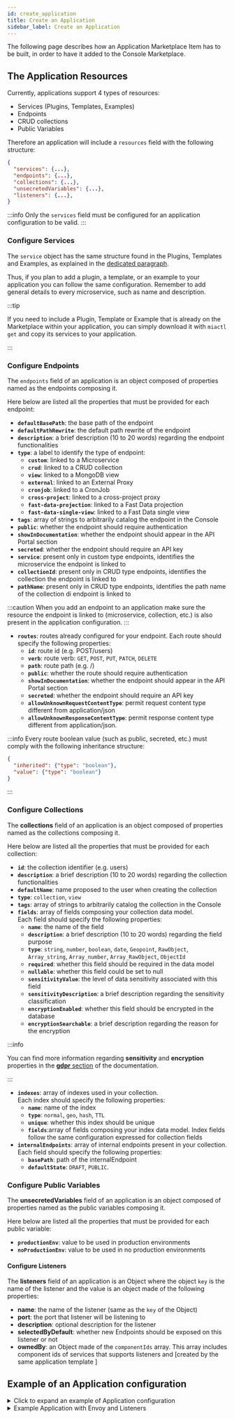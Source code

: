 ```yaml
---
id: create_application
title: Create an Application
sidebar_label: Create an Application
---
```


The following page describes how an Application Marketplace Item has to be built, in order to have it added to the Console Marketplace.

## The Application Resources

Currently, applications support 4 types of resources:

- Services (Plugins, Templates, Examples)
- Endpoints
- CRUD collections
- Public Variables

Therefore an application will include a `resources` field with the following structure:

```json
{
  "services": {...},
  "endpoints": {...},
  "collections": {...},
  "unsecretedVariables": {...},
  "listeners": {...},
}
```

:::info
Only the `services` field must be configured for an application configuration to be valid.
:::

### Configure Services

The `service` object has the same structure found in the Plugins, Templates and Examples, as explained in the [dedicated paragraph](/marketplace/add_to_marketplace/add_item_by_type/add_plugin.md#properties-of-plugin-resources).

Thus, if you plan to add a plugin, a template, or an example to your application you can follow the same configuration. Remember to add general details to every microservice, such as name and description.

:::tip

If you need to include a Plugin, Template or Example that is already on the Marketplace within your application, you can simply download it with `miactl get` and copy its services to your application.

:::

### Configure Endpoints

The `endpoints` field of an application is an object composed of properties named as the endpoints composing it.

Here below are listed all the properties that must be provided for each endpoint:

- **`defaultBasePath`**: the base path of the endpoint
- **`defaultPathRewrite`**: the default path rewrite of the endpoint
- **`description`**: a brief description (10 to 20 words) regarding the endpoint functionalities
- **`type`**: a label to identify the type of endpoint:
  - **`custom`**: linked to a Microservice
  - **`crud`**: linked to a CRUD collection
  - **`view`**: linked to a MongoDB view
  - **`external`**: linked to an External Proxy
  - **`cronjob`**: linked to a CronJob
  - **`cross-project`**: linked to a cross-project proxy
  - **`fast-data-projection`**: linked to a Fast Data projection
  - **`fast-data-single-view`**: linked to a Fast Data single view
- **`tags`**: array of strings to arbitrarily catalog the endpoint in the Console
- **`public`**: whether the endpoint should require authentication
- **`showInDocumentation`**: whether the endpoint should appear in the API Portal section
- **`secreted`**: whether the endpoint should require an API key
- **`service`**: present only in custom type endpoints, identifies the microservice the endpoint is linked to
- **`collectionId`**: present only in CRUD type endpoints, identifies the collection the endpoint is linked to
- **`pathName`**: present only in CRUD type endpoints, identifies the path name of the collection di endpoint is linked to
  
:::caution
When you add an endpoint to an application make sure the resource the endpoint is linked to (microservice, collection, etc.) is also present in the application configuration.
:::

- **`routes`**: routes already configured for your endpoint.
  Each route should specify the following properties:
  - **`id`**: route id (e.g. POST/users)
  - **`verb`**: route verb: `GET`, `POST`, `PUT`, `PATCH`, `DELETE`
  - **`path`**: route path (e.g. /)
  - **`public`**: whether the route should require authentication
  - **`showInDocumentation`**: whether the endpoint should appear in the API Portal section
  - **`secreted`**: whether the endpoint should require an API key
  - **`allowUnknownRequestContentType`**: permit request content type different from application/json
  - **`allowUnknownResponseContentType`**: permit response content type different from application/json.

:::info
Every route boolean value (such as public, secreted, etc.) must comply with the following inheritance structure:

```json
{
  "inherited": {"type": "boolean"},
  "value": {"type": "boolean"}
}
```

:::

### Configure Collections

The **collections** field of an application is an object composed of properties named as the collections composing it.

Here below are listed all the properties that must be provided for each collection:

- **`id`**: the collection identifier (e.g. users)
- **`description`**: a brief description (10 to 20 words) regarding the collection functionalities
- **`defaultName`**: name proposed to the user when creating the collection
- **`type`**: `collection`, `view`
- **`tags`**: array of strings to arbitrarily catalog the collection in the Console
- **`fields`**: array of fields composing your collection data model.  
  Each field should specify the following properties:
  - **`name`**: the name of the field
  - **`description`**: a brief description (10 to 20 words) regarding the field purpose
  - **`type`**: `string`, `number`, `boolean`, `date`, `Geopoint`, `RawObject`, `Array_string`, `Array_number`, `Array_RawObject`, `ObjectId`
  - **`required`**: whether this field should be required in the data model
  - **`nullable`**: whether this field could be set to null
  - **`sensitivityValue`**: the level of data sensitivity associated with this field
  - **`sensitivityDescription`**: a brief description regarding the sensitivity classification
  - **`encryptionEnabled`**: whether this field should be encrypted in the database
  - **`encryptionSearchable`**: a brief description regarding the reason for the encryption
  
:::info

You can find more information regarding **sensitivity** and **encryption** properties in the [**gdpr** section](/development_suite/api-console/api-design/gdpr.md) of the documentation.

:::

- **`indexes`**: array of indexes used in your collection.  
  Each index should specify the following properties:
  - **`name`**: name of the index
  - **`type`**: `normal`, `geo`, `hash`, `TTL`
  - **`unique`**: whether this index should be unique
  - **`fields`**:array of fields composing your index data model. Index fields follow the same configuration expressed for collection fields
- **`internalEndpoints`**: array of internal endpoints present in your collection.  
  Each field should specify the following properties:
  - **`basePath`**: path of the internalEndpoint
  - **`defaultState`**: `DRAFT`, `PUBLIC`.

### Configure Public Variables

The **unsecretedVariables** field of an application is an object composed of properties named as the public variables composing it.

Here below are listed all the properties that must be provided for each public variable:

- **`productionEnv`**: value to be used in production environments
- **`noProductionEnv`**: value to be used in no production environments

#### Configure Listeners

The **listeners** field of an application is an Object where the object `key` is the name of the listener and the value is an object made of the following properties:

- **name**: the name of the listener (same as the `key` of the Object)
- **port**: the port that listener will be listening to
- **description**: optional description for the listener
- **selectedByDefault**: whether new Endpoints should be exposed on this listener or not
- **ownedBy**: an Object made of the `componentIds` array. This array includes component ids of services that supports listeners and [created by the same application template 
]

## Example of an Application configuration

<details><summary>Click to expand an example of Application configuration</summary>
<p>

```json
{
  "name": "Developer Portal",
  "description": "Use this application to set up your Developer Portal in a few clicks.",
  "type": "application",
  "categoryId": "dev-portal",
  "tenantId": "my-tenant",
  "visibility": {
    "allTenants": true
  },  
  "image": [
    {
      "_id": "5db0105743875a0011618815",
      "name": "Dev Portal.png",
      "file": "image.png",
      "size": 1532,
      "location": "/path/to/your/image.png",
      "sync": 0,
      "trash": 0
    }
  ],
  "supportedByImage": [
    {
      "_id": "5db0106143875a0011618816",
      "name": "MiaPlatform.png",
      "file": "imageSupport.png",
      "size": 139694,
      "location": "/path/to/your/imageSupport.png",
      "sync": 0,
      "trash": 0
    }
  ],
  "documentation": {
    "type": "externalLink",
    "url": "https://docs.mia-platform.eu/docs/dev_portal/overview"
  },
  "resources": {
    "services": {
      "crud-service": {
        "defaultConfigMaps": [
          {
            "name": "crud-service-collections",
            "mountPath": "/home/node/app/collections",
            "files": [],
            "link": {
              "targetSection": "collections"
            },
            "viewAsReadOnly": true
          }
        ],
        "defaultDocumentationPath": "",
        "defaultEnvironmentVariables": [
          {
            "name": "LOG_LEVEL",
            "value": "{{LOG_LEVEL}}"
          },
          {
            "name": "HTTP_PORT",
            "value": "3000"
          },
          {
            "name": "COLLECTION_DEFINITION_FOLDER",
            "value": "/home/node/app/collections"
          }
        ],
        "defaultResources": {
          "cpuLimits": {
            "max": "200m",
            "min": "100m"
          },
          "memoryLimits": {
            "max": "250Mi",
            "min": "70Mi"
          }
        },
        "description": "",
        "dockerImage": "nexus.mia-platform.eu/core/crud-service:5.2.1",
        "mapEnvVarToMountPath": {
          "collections": {
            "envName": "COLLECTION_DEFINITION_FOLDER",
            "type": "folder"
          }
        },
        "name": "crud-service",
        "repositoryUrl": "https://git.tools.mia-platform.eu/platform/core/crud-service",
        "type": "plugin",
        "componentId": "crud-service"
      },
      "docusaurus": {
        "archiveUrl": "https://git.tools.mia-platform.eu/api/v4/projects/8576/repository/archive.tar.gz",
        "defaultEnvironmentVariables": [
          {
            "name": "HTTP_PORT",
            "value": 8080
          }
        ],
        "defaultLogParser": "mia-nginx",
        "description": "",
        "name": "docusaurus",
        "repositoryUrl": "https://git.tools.mia-platform.eu/platform/dev-portal/mia-docusaurus/",
        "type": "template"
      }
    },
    "collections": {
      "components": {
        "id": "components",
        "description": "Collection of components",
        "defaultName": "components",
        "tags": [],
        "fields": [
          {
            "name": "name",
            "type": "string",
            "required": true,
            "nullable": false,
            "sensitivityValue": 0,
            "encryptionEnabled": false,
            "encryptionSearchable": false
          },
          {
            "name": "description",
            "type": "string",
            "required": false,
            "nullable": false,
            "sensitivityValue": 0,
            "encryptionEnabled": false,
            "encryptionSearchable": false
          }
        ],
        "indexes": [
          {
            "name": "_id",
            "type": "normal",
            "unique": true,
            "fields": [
              {
                "name": "_id",
                "order": 1
              }
            ]
          }
        ],
        "internalEndpoints": [
          {
            "basePath": "/components",
            "defaultState": "DRAFT"
          }
        ]
      }
    },
    "endpoints": {
      "/bff": {
        "defaultBasePath": "/bff",
        "defaultPathRewrite": "/",
        "description": "Endpoint /bff",
        "type": "custom",
        "tags": [],
        "public": false,
        "showInDocumentation": false,
        "secreted": false,
        "allowUnknownRequestContentType": false,
        "allowUnknownResponseContentType": true,
        "forceMicroserviceGatewayProxy": true,
        "service": "dev-portal-marketplace-backend",
        "routes": {
          "POST/requests": {
            "id": "POST/requests",
            "path": "/requests",
            "verb": "POST",
            "public": {
              "inherited": true
            },
            "secreted": {
              "inherited": true
            },
            "acl": {
              "inherited": true
            },
            "backofficeAcl": {
              "inherited": true
            },
            "showInDocumentation": {
              "inherited": true
            },
            "allowUnknownRequestContentType": {
              "inherited": true
            },
            "allowUnknownResponseContentType": {
              "inherited": true
            },
            "preDecorators": [],
            "postDecorators": []
          }
        }
      },
      "/components": {
        "defaultBasePath": "/components",
        "defaultPathRewrite": "/components",
        "description": "Endpoint /components",
        "type": "crud",
        "tags": [],
        "collectionId": "components",
        "pathName": "/",
        "public": true,
        "showInDocumentation": true,
        "secreted": false,
        "allowUnknownRequestContentType": false,
        "allowUnknownResponseContentType": false,
        "forceMicroserviceGatewayProxy": false,
        "routes": {}
      }
    },
    "unsecretedVariables": {
      "LOG_LEVEL": {
        "productionEnv": "info",
        "noProductionEnv": "debug"
      },
      "COMPONENTS_VERSION": {
        "productionEnv": "0.10.4",
        "noProductionEnv": "latest"
      }
    }
  }
}
```

</p>
</details>


<details><summary>Example Application with Envoy and Listeners</summary>
<p>

```json
{
  "name": "API Documentation Aggregator",
  "description": "This application groups the plugins API Portal and Swagger Aggregator in order to aggregate the individual Open APIs of all the microservices and show them through a graphical interface.",
  "type": "application",
  "categoryId": "devportal",
  "supportedBy": "Mia-Platform",
  "image": [
    {
      "_id": "5db0105743875a0011618815",
      "name": "Dev Portal.png",
      "file": "image.png",
      "size": 1532,
      "location": "/path/to/your/image.png",
      "sync": 0,
      "trash": 0
    }
  ],
  "supportedByImage": [
    {
      "_id": "5db0106143875a0011618816",
      "name": "MiaPlatform.png",
      "file": "imageSupport.png",
      "size": 139694,
      "location": "/path/to/your/imageSupport.png",
      "sync": 0,
      "trash": 0
    }
  ],
  "services": {
    "api-portal": {
      "defaultEnvironmentVariables": [
        {
          "name": "HTTP_PORT",
          "value": "8080"
        }
      ],
      "defaultLogParser": "mia-nginx",
      "defaultDocumentationPath": "",
      "description": "Use Mia-Platform core API Portal to expose the swagger documentation of your development services in one unique place.",
      "dockerImage": "nexus.mia-platform.eu/api-portal/website:1.16.6",
      "name": "api-portal",
      "repositoryUrl": "https://git.tools.mia-platform.eu/platform/api-portal/website",
      "type": "plugin",
      "componentId": "api-portal",
      "containerPorts": [
        {
          "name": "http",
          "from": 80,
          "to": 8080,
          "protocol": "TCP"
        }
      ]
    },
    "swagger-aggregator": {
      "name": "swagger-aggregator",
      "dockerImage": "nexus.mia-platform.eu/core/swagger-aggregator:3.5.1",
      "defaultEnvironmentVariables": [
        {
          "name": "HTTP_PORT",
          "value": "3000"
        },
        {
          "name": "LOG_LEVEL",
          "value": "{{LOG_LEVEL}}"
        },
        {
          "name": "TRUSTED_PROXIES",
          "value": "10.0.0.0/8,172.16.0.0/12,192.168.0.0/16"
        },
        {
          "name": "CONFIG_FILE_PATH",
          "value": "/home/node/app/configs/config.json"
        }
      ],
      "type": "plugin",
      "description": "Use Mia-Platform core Swagger Aggregator to aggregate the individual swaggers of all the microservices indicated in the configuration file.",
      "componentId": "swagger-aggregator",
      "defaultDocumentationPath": "",
      "repositoryUrl": "https://git.tools.mia-platform.eu/platform/core/swagger-aggregator",
      "mapEnvVarToMountPath": {
        "swagger-aggregator-config": {
          "type": "file",
          "envName": "CONFIG_FILE_PATH"
        }
      },
      "defaultConfigMaps": [
        {
          "name": "swagger-aggregator-config",
          "mountPath": "/home/node/app/configs",
          "files": [],
          "viewAsReadOnly": true
        }
      ],
      "containerPorts": [
        {
          "name": "http",
          "from": 80,
          "to": 3000,
          "protocol": "TCP"
        }
      ]
    },
    "api-gateway": {
      "name": "api-gateway",
      "type": "plugin",
      "description": "Envoy API Gateway to route requests to the correct service and verify the need of authentication",
      "image": "api-gateway-envoy-plugin.png",
      "dockerImage": "envoyproxy/envoy:v1.26.2",
      "componentId": "api-gateway-envoy",
      "documentation": {
        "type": "externalLink",
        "url": "https://docs.mia-platform.eu/docs/runtime_suite/envoy-api-gateway/overview"
      },
      "defaultDocumentationPath": "",
      "publishOnMiaDocumentation": false,
      "defaultArgs": [
        "-c",
        "/etc/envoy/envoy.json",
        "-l",
        "{{LOG_LEVEL}}",
        "--log-format",
        "{\"level\":\"%l\",\"time\":\"%Y-%m-%dT%T.%fZ\",\"scope\":\"%n\",\"message\":\"%j\"}",
        "--drain-time-s",
        "50"
      ],
      "defaultLogParser": "mia-json",
      "defaultEnvironmentVariables": [],
      "defaultResources": {
        "memoryLimits": {
          "max": "250Mi",
          "min": "150Mi"
        },
        "cpuLimits": {
          "min": "150m",
          "max": "200m"
        }
      },
      "defaultProbes": {
        "liveness": {
          "port": "frontend",
          "path": "/healthz",
          "initialDelaySeconds": 15,
          "periodSeconds": 20
        },
        "readiness": {
          "port": "frontend",
          "path": "/healthz",
          "initialDelaySeconds": 5,
          "periodSeconds": 10
        }
      },
      "containerPorts": [
        {
          "name": "frontend",
          "from": 8080,
          "to": 8080
        },
        {
          "name": "backoffice",
          "from": 8081,
          "to": 8081
        },
        {
          "name": "admin",
          "from": 9901,
          "to": 9901
        }
      ],
      "execPreStop": [
        "bash",
        "-c",
        "echo -e 'POST /drain_listeners?graceful HTTP/1.1\r\nHost: localhost:9901\r\n\r' > /dev/tcp/localhost/9901 && sleep 55s"
      ],
      "defaultTerminationGracePeriodSeconds": 60,
      "defaultConfigMaps": [
        {
          "name": "api-gateway-envoy-config",
          "mountPath": "/etc/envoy",
          "files": [],
          "viewAsReadOnly": true,
          "link": {
            "targetSection": "endpoints"
          }
        }
      ]
    }
  },
  "endpoints": {
    "/documentations/api-portal": {
      "allowUnknownRequestContentType": true,
      "allowUnknownResponseContentType": true,
      "defaultBasePath": "/documentations/api-portal",
      "defaultPathRewrite": "/",
      "description": "",
      "forceMicroserviceGatewayProxy": false,
      "public": true,
      "routes": {
        "GET/": {
          "acl": {
            "inherited": false,
            "value": "true"
          },
          "allowUnknownRequestContentType": {
            "inherited": true
          },
          "allowUnknownResponseContentType": {
            "inherited": true
          },
          "backofficeAcl": {
            "inherited": true
          },
          "id": "GET/",
          "path": "/",
          "postDecorators": [],
          "preDecorators": [],
          "public": {
            "inherited": false,
            "value": true
          },
          "secreted": {
            "inherited": true
          },
          "showInDocumentation": {
            "inherited": true
          },
          "verb": "GET"
        },
        "GET/api/swagger/": {
          "acl": {
            "inherited": false,
            "value": "true"
          },
          "allowUnknownRequestContentType": {
            "inherited": true
          },
          "allowUnknownResponseContentType": {
            "inherited": true
          },
          "backofficeAcl": {
            "inherited": true
          },
          "id": "GET/api/swagger/",
          "path": "/api/swagger/",
          "postDecorators": [],
          "preDecorators": [],
          "public": {
            "inherited": true
          },
          "secreted": {
            "inherited": true
          },
          "showInDocumentation": {
            "inherited": true
          },
          "verb": "GET"
        }
      },
      "secreted": false,
      "service": "api-portal",
      "showInDocumentation": true,
      "tags": [
        "api-docs"
      ],
      "type": "custom"
    },
    "/documentations/api-portal/api": {
      "allowUnknownRequestContentType": false,
      "allowUnknownResponseContentType": false,
      "defaultBasePath": "/documentations/api-portal/api",
      "defaultPathRewrite": "/",
      "description": "",
      "forceMicroserviceGatewayProxy": false,
      "public": true,
      "secreted": false,
      "service": "swagger-aggregator",
      "showInDocumentation": true,
      "tags": [
        "api-docs"
      ],
      "type": "custom"
    },
    "/documentations/openapi": {
      "allowUnknownRequestContentType": false,
      "allowUnknownResponseContentType": false,
      "defaultBasePath": "/documentations/openapi",
      "defaultPathRewrite": "/openapi",
      "description": "",
      "forceMicroserviceGatewayProxy": false,
      "public": true,
      "secreted": false,
      "service": "swagger-aggregator",
      "showInDocumentation": true,
      "tags": [
        "api-docs"
      ],
      "type": "custom"
    },
    "/documentations/swagger": {
      "allowUnknownRequestContentType": true,
      "allowUnknownResponseContentType": true,
      "defaultBasePath": "/documentations/swagger",
      "defaultPathRewrite": "/swagger",
      "description": "",
      "forceMicroserviceGatewayProxy": false,
      "public": true,
      "routes": {
        "GET/": {
          "acl": {
            "inherited": false,
            "value": "true"
          },
          "allowUnknownRequestContentType": {
            "inherited": true
          },
          "allowUnknownResponseContentType": {
            "inherited": true
          },
          "backofficeAcl": {
            "inherited": true
          },
          "id": "GET/",
          "path": "/",
          "postDecorators": [],
          "preDecorators": [],
          "public": {
            "inherited": true
          },
          "secreted": {
            "inherited": true
          },
          "showInDocumentation": {
            "inherited": true
          },
          "verb": "GET"
        }
      },
      "secreted": false,
      "service": "swagger-aggregator",
      "showInDocumentation": true,
      "tags": [
        "api-docs"
      ],
      "type": "custom"
    }
  },
  "listeners": {
    "frontend": {
      "name": "frontend",
      "port": "8080",
      "selectedByDefault": true,
      "description": "Default listener for frontend API",
      "ownedBy": {
        "componentIds": [
          "api-gateway-envoy"
        ]
      }
    }
  }
}
```

</p>
</details>
